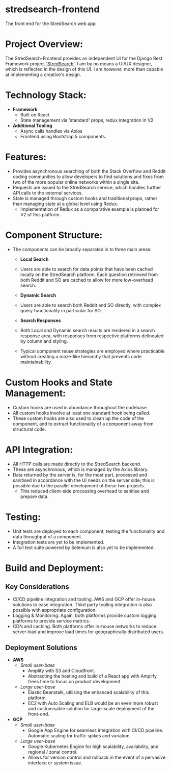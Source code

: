 # stredsearch-frontend
The front end for the StredSearch web app

# Project Overview:

The StredSearch-Frontend provides an independent UI for the Django Rest Framework project ['StredSearch'](https://github.com/dsaa86/stredsearch).
I am by no means a UI/UX designer, which is reflected in the design of this UI. I am however, more than capable at implementing a creative's design.

# Technology Stack:

* **Framework**
  * Built on React
  * State management via 'standard' props, redux integration in V2
* **Additional Tooling**
  * Async calls handles via Axios
  * Frontend using Bootstrap 5 components.

# Features:

* Provides asynchronous searching of both the Stack Overflow and Reddit coding communities to allow developers to find solutions and fixes from two of the more popular online networks within a single site.
* Requests are issued to the StredSearch service, which handles further API calls to the external services.
* State is managed through custom hooks and traditional props, rather than managing state at a global level using Redux.
  * Implementation of Redux as a comparative example is planned for V2 of this platform.  

# Component Structure:

* The components can be broadly separated in to three main areas:
  * **Local Search**
  * Users are able to search for data points that have been cached locally on the StredSearch platform. Each question retrieved from both Reddit and SO are cached to allow for more low-overhead search.
  * **Dynamic Search**
  * Users are able to search both Reddit and SO directly, with complex query functionality in particular for SO.
  * **Search Responses**
  * Both Local and Dynamic search results are rendered in a search response area, with responses from respective platforms delineated by column and styling.

  * Typical component reuse strategies are employed where practicable without creating a maze-like hierarchy that prevents code maintainability.

# Custom Hooks and State Management:

  * Custom hooks are used in abundance throughout the codebase.
  * All custom hooks involve at least one standard hook being called.
  * These custom hooks are also used to clean up the code of the component, and to extract functionality of a component away from structural code.

# API Integration:

  * All HTTP calls are made directly to the StredSearch backend.
  * These are asynchronous, which is managed by the Axios library.
  * Data returned by the server is, for the most part, processed and sanitised in accordance with the UI needs on the server side; this is possible due to the parallel development of these two projects.
    * This reduced client-side processing overhead to sanitise and prepare data.

# Testing:

  * Unit tests are deployed to each component, testing the functionality and data throughput of a component.
  * Integration tests are yet to be implemented.
  * A full test suite powered by Selenium is also yet to be implemented.

# Build and Deployment:

  ## Key Considerations

  * CI/CD pipeline integration and tooling. AWS and GCP offer in-house solutions to ease integration. Third party tooling integration is also possible with appropriate configuration.
  * Logging & Monitoring. Again, both platforms provide custom logging platforms to provide service metrics.
  * CDN and caching. Both platforms offer in-house networks to reduce server load and improve load times for geographically distributed users.

  ## Deployment Solutions
  
  * **AWS**
    * *Small user-base*
      * Amplify with S3 and Cloudfront.
      * Abstracting the hosting and build of a React app with Amplify frees time to focus on product development.
    * *Large user-base*
      * Elastic Beanstalk, utilising the enhanced scalability of this platform.
      * EC2 with Auto Scaling and ELB would be an even more robust and customisable solution for large-scale deployment of the front-end.
  * **GCP**
    * *Small user-base*
      * Google App Engine for seamless integration with CI/CD pipeline. Automatic scaling for traffic spikes and variation.
    * *Large user-base*
      * Google Kubernetes Engine for high scalability, availability, and regional / zonal control.
      * Allows for version control and rollback in the event of a pervasive interface or system issue.
